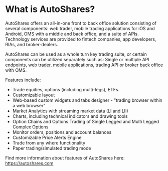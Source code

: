 
# What is AutoShares?

AutoShares offers an all-in-one front to back office solution consisting of several components: web trader, mobile trading applications for iOS and Android, OMS with a middle and back office, and a suite of APIs. Technology services are provided to fintech companies, app developers, RIAs, and broker-dealers. 

AutoShares can be used as a whole turn key trading suite, or certain components can be utilized separately such as: Single or multiple API endpoints, web trader, mobile applications, trading API or broker back office with OMS.

Features include:

* Trade equities, options \(including multi-legs\), ETFs.
* Customizable layout 
* Web-based custom widgets and tabs designer - "trading browser within a web browser" 
* Market Analytics with streaming market data \(LI and LII\)
* Charts, including technical indicators and drawing tools
* Option Chains and Options Trading of Single Legged and Multi Legged Complex Options
* Monitor orders, positions and account balances 
* Customizable Price Alerts Engine
* Trade from any where functionality
* Paper trading/simulated trading mode 

Find more information about features of AutoShares here: https://autoshares.com
